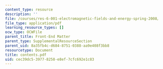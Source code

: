 ```yaml
---
content_type: resource
description: ''
file: /courses/res-6-001-electromagnetic-fields-and-energy-spring-2008/cec39dc539778258e8ef7cfc692e1c83_contents.pdf
file_type: application/pdf
learning_resource_types: []
ocw_type: OCWFile
parent_title: Front-End Matter
parent_type: SupplementalResourceSection
parent_uid: 8a35fb4c-d684-8751-0388-aa9e408f3bb8
resourcetype: Document
title: contents.pdf
uid: cec39dc5-3977-8258-e8ef-7cfc692e1c83
---
```

